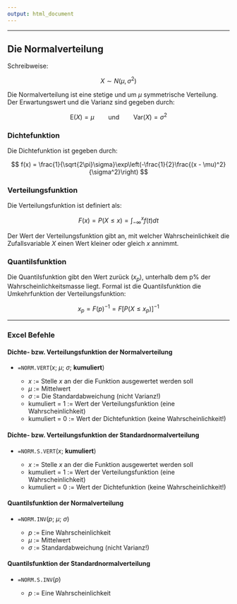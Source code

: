 ```yaml
---
output: html_document
---
```


***

## Die Normalverteilung

Schreibweise:

$$ X \sim N(\mu, \sigma^2)$$

Die Normalverteilung ist eine stetige und um $\mu$ symmetrische Verteilung. Der Erwartungswert und die Varianz sind gegeben durch:

$$ \text{E}(X) = \mu \qquad\text{und}\qquad \text{Var}(X) = \sigma^2 $$

### Dichtefunktion

Die Dichtefunktion ist gegeben durch:

$$ f(x) = \frac{1}{\sqrt{2\pi}\sigma}\exp\left(-\frac{1}{2}\frac{(x - \mu)^2}{\sigma^2}\right) $$

### Verteilungsfunktion

Die Verteilungsfunktion ist definiert als:

$$ F(x) = P(X \leq x) = \int^{x}_{-\infty}f(t) dt $$

Der Wert der Verteilungsfunktion gibt an, mit welcher Wahrscheinlichkeit die 
Zufallsvariable $X$ einen Wert kleiner oder gleich $x$ annimmt.

### Quantilsfunktion

Die Quantilsfunktion gibt den Wert zurück $(x_p)$, unterhalb dem p\% der Wahrscheinlichkeitsmasse liegt. 
Formal ist die Quantilsfunktion die Umkehrfunktion der Verteilungsfunktion: 

$$ x_p = F(p)^{-1} = F[P(X \leq x_p)]^{-1} $$

---

### Excel Befehle

#### Dichte- bzw. Verteilungsfunktion der Normalverteilung

+ `=NORM.VERT`($x$; $\mu$; $\sigma$; **kumuliert**)

    + $x$ := Stelle $x$ an der die Funktion ausgewertet werden soll
    + $\mu$ := Mittelwert
    + $\sigma$ := Die Standardabweichung (nicht Varianz!)
    + kumuliert = 1 := Wert der Verteilungsfunktion (eine Wahrscheinlichkeit)
    + kumuliert = 0 := Wert der Dichtefunktion (keine Wahrscheinlichkeit!)

#### Dichte- bzw. Verteilungsfunktion der Standardnormalverteilung

+ `=NORM.S.VERT`($x$; **kumuliert**)

    + $x$ := Stelle $x$ an der die Funktion ausgewertet werden soll
    + kumuliert = 1 := Wert der Verteilungsfunktion (eine Wahrscheinlichkeit)
    + kumuliert = 0 := Wert der Dichtefunktion (keine Wahrscheinlichkeit!)

#### Quantilsfunktion der Normalverteilung

+ `=NORM.INV`($p$; $\mu$; $\sigma$)

    + $p$ := Eine Wahrscheinlichkeit
    + $\mu$ := Mittelwert
    + $\sigma$ := Standardabweichung (nicht Varianz!)

#### Quantilsfunktion der Standardnormalverteilung

+ `=NORM.S.INV`($p$)

    + $p$ := Eine Wahrscheinlichkeit
